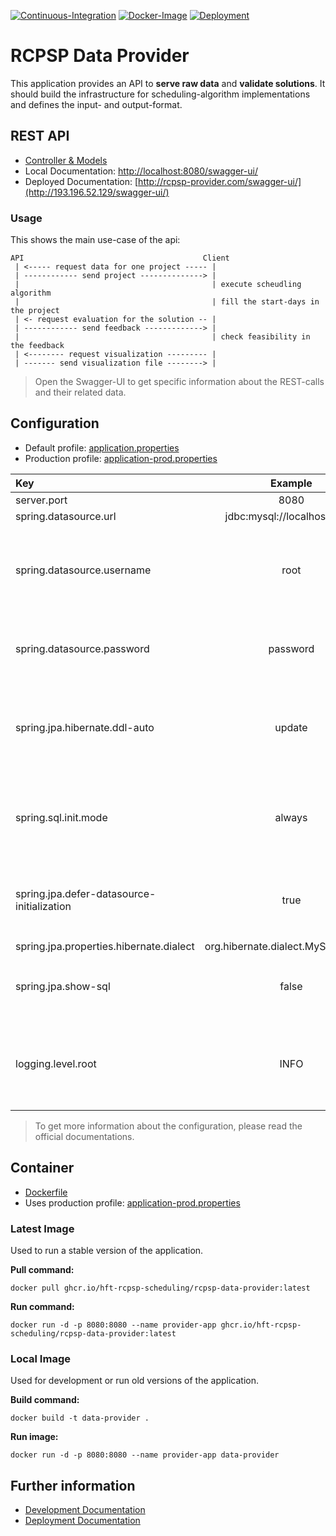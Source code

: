 [![Continuous-Integration](https://github.com/hft-rcpsp-scheduling/rcpsp-data-provider/actions/workflows/ci.yml/badge.svg)](https://github.com/hft-rcpsp-scheduling/rcpsp-data-provider/actions/workflows/ci.yml)
[![Docker-Image](https://github.com/hft-rcpsp-scheduling/rcpsp-data-provider/actions/workflows/docker-image.yml/badge.svg)](https://github.com/hft-rcpsp-scheduling/rcpsp-data-provider/actions/workflows/docker-image.yml)
[![Deployment](https://github.com/hft-rcpsp-scheduling/rcpsp-data-provider/actions/workflows/deployment.yml/badge.svg)](https://github.com/hft-rcpsp-scheduling/rcpsp-data-provider/actions/workflows/deployment.yml)

# RCPSP Data Provider

This application provides an API to __serve raw data__ and __validate solutions__. It should build the infrastructure
for scheduling-algorithm implementations and defines the input- and output-format.

## REST API

* [Controller & Models](src/main/java/com/hft/provider/controller)
* Local Documentation: [http://localhost:8080/swagger-ui/](http://localhost:8080/swagger-ui/)
* Deployed Documentation: [http://rcpsp-provider.com/swagger-ui/](http://193.196.52.129/swagger-ui/)

### Usage

This shows the main use-case of the api:

```
API                                        Client
 | <----- request data for one project ----- | 
 | ------------ send project --------------> |   
 |                                           | execute scheudling algorithm
 |                                           | fill the start-days in the project
 | <- request evaluation for the solution -- |
 | ------------ send feedback -------------> |                          
 |                                           | check feasibility in the feedback
 | <-------- request visualization --------- |
 | ------- send visualization file --------> |
```

> Open the Swagger-UI to get specific information about the REST-calls and their related data.

## Configuration

* Default profile: [application.properties](src/main/resources/application.properties)
* Production profile: [application-prod.properties](src/main/resources/application-prod.properties)

| Key                                        |               Example               | Description                                                                      |
|:-------------------------------------------|:-----------------------------------:|:---------------------------------------------------------------------------------|
| server.port                                |                8080                 |                                                                                  |
| spring.datasource.url                      |     jdbc:mysql://localhost:3306     |                                                                                  |
| spring.datasource.username                 |                root                 | Should be injected into the productive container (if possible not root).         |
| spring.datasource.password                 |              password               | Should be injected into the productive container.                                |
| spring.jpa.hibernate.ddl-auto              |               update                | Values: `create` -> `update` -> `none` (mode for the db schema update)           |
| spring.sql.init.mode                       |               always                | Values: `always` or `never` (mode to initialise date in the db)                  |
| spring.jpa.defer-datasource-initialization |                true                 | Values: `true` or `false` (includes [data.sql](src/main/resources) in data init) |
| spring.jpa.properties.hibernate.dialect    | org.hibernate.dialect.MySQL8Dialect |                                                                                  |
| spring.jpa.show-sql                        |                false                | Values: `true` or `false` (mode for sql logging)                                 |
| logging.level.root                         |                INFO                 | Values: `DEBUG` -> `INFO` -> `WARN` -> `ERROR` (mode for general logging)        |

> To get more information about the configuration, please read the official documentations.

## Container

* [Dockerfile](Dockerfile)
* Uses production profile: [application-prod.properties](src/main/resources/application-prod.properties)

### Latest Image

Used to run a stable version of the application.

__Pull command:__

```shell
docker pull ghcr.io/hft-rcpsp-scheduling/rcpsp-data-provider:latest
```

__Run command:__

```shell
docker run -d -p 8080:8080 --name provider-app ghcr.io/hft-rcpsp-scheduling/rcpsp-data-provider:latest
```

### Local Image

Used for development or run old versions of the application.

__Build command:__

```shell
docker build -t data-provider .
```

__Run image:__

```shell
docker run -d -p 8080:8080 --name provider-app data-provider
```

## Further information

* [Development Documentation](.doc/development.md)
* [Deployment Documentation](.doc/deployment.md)
